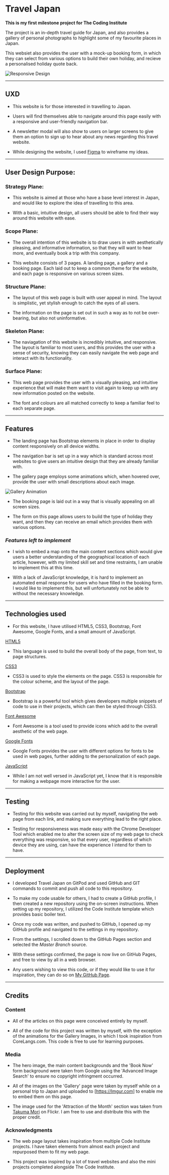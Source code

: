 # Travel Japan

**This is my first milestone project for The Coding Institute**

The project is an in-depth travel guide for Japan, and also provides a gallery of personal photographs to highlight some of my favourite places in Japan.

This websiet also provides the user with a mock-up booking form, in which they can select from various options to build their own holiday, and recieve a personalised holiday quote back.

![Responsive Design](/assets/images/responsive-designs.PNG)

<hr>

## UXD

* This website is for those interested in travelling to Japan.

* Users will find themselves able to navigate around this page easily with a responsive and user-friendly navigation bar.

* A newsletter modal will also show to users on larger screens to give them an option to sign up to hear about any news regarding this travel website.

* While designing the website, I used [Figma](https://www.figma.com/files/project/9354776/First-Project)
to wireframe my ideas.

<hr>

## User Design Purpose:

### Strategy Plane:

- This website is aimed at those who have a base level interest in Japan, and would like to explore the idea
  of travelling to this area.

- With a basic, intuitive design, all users should be able to find their way around this website with ease.

### Scope Plane:

- The overall intention of this website is to draw users in with aesthetically pleasing, and informative information,
  so that they will want to hear more, and eventually book a trip with this company.

- This website consists of 3 pages. A landing page, a gallery and a booking page. Each laid out to keep a common theme for
  the website, and each page is responsive on
  various screen sizes.

### Structure Plane:

- The layout of this web page is built with user appeal in mind. The layout is simplistic, yet stylish enough to catch the eyes of all users.

- The information on the page is set out in such a way as to not be over-bearing, but also not uninformative.

### Skeleton Plane:

- The naviagation of this website is incredibly intuitive, and responsive. The layout is familiar to most users,
  and this provides the user with a sense of security, knowing they can easily navigate the web page and interact with its functionality.

### Surface Plane:

- This web page provides the user with a visually pleasing, and intuitive experience that will make them want to visit again to keep
  up with any new information posted on the website.

- The font and colours are all matched correctly to keep a familiar feel to each separate page.

<hr>

## Features

- The landing page has Bootstrap elements in place in order to display content responsively on all device widths.

- The navigation bar is set up in a way which is standard across most websites to give users an intuitive design that they are already familiar with.

- The gallery page employs some animations which, when hovered over, provide the user with small descriptions about each image.

![Gallery Animation](https://media.giphy.com/media/jnnRAacHmtXqS6b58W/giphy.gif)

- The booking page is laid out in a way that is visually appealing on all screen sizes.
  
* The form on this page allows users to build the type of holiday they want, and then they can receive an email which provides them with various options.

### _Features left to implement_

- I wish to embed a map onto the main content sections which would give users a better understanding of the geographical location of each article,
  however, with my limited skill set and time restraints, I am unable to implement this at this time.

- With a lack of JavaScript knowledge, it is hard to implement an automated email response for users who have filled in the booking form.
  I would like to implement this, but will unfortunately not be able to without the necessary knowledge.

<hr>

## Technologies used

- For this website, I have utilised HTML5, CSS3, Bootstrap, Font Awesome, Google Fonts, and a small amount of JavaScript.

[HTML5](https://en.wikipedia.org/wiki/HTML5)

- This language is used to build the overall body of the page, from text, to page structures.

[CSS3](https://en.wikipedia.org/wiki/Cascading_Style_Sheets#CSS_3)

- CSS3 is used to style the elements on the page. CSS3 is responsible for the colour scheme, and the layout of the page.

[Bootstrap](https://getbootstrap.com/)

- Bootstrap is a powerful tool which gives developers multiple snippets of code to use in their projects, which can then be styled through CSS3.

[Font Awesome](https://fontawesome.com/)

- Font Awesome is a tool used to provide icons which add to the overall aesthetic of the web page.

[Google Fonts](https://fonts.google.com/)

- Google Fonts provides the user with different options for fonts to be used in web pages, further adding to the personalization of each page.

[JavaScript](https://en.wikipedia.org/wiki/JavaScript)

- While I am not well versed in JavaScript yet, I know that it is responsible for making a webpage more interactive for the user.
<hr>

## Testing

- Testing for this website was carried out by myself, navigating the web page from each link, and making sure everything lead to the right place.

- Testing for responsiveness was made easy with the Chrome Developer Tool which enabled me to alter the screen size of my web page to check
  everything was responsive, so that every user, regardless of which device they are using, can have the experience I intend for them to have.

<hr>

## Deployment

- I developed Travel Japan on GitPod and used GitHub and GIT commands to commit and push all code to this repository.

- To make my code usable for others, I had to create a GitHub profile, I then created a new repository using the on-screen instructions. When setting up my repository,
  I utilized the Code Institute template which provides basic boiler text.

- Once my code was written, and pushed to GitHub, I opened up my GitHub profile and navigated to the settings in my repository.

- From the settings, I scrolled down to the GitHub Pages section and selected the _Master Branch_ source.

- With these settings confirmed, the page is now live on GitHub Pages, and free to view by all in a web browser.

- Any users wishing to view this code, or if they would like to use it for inspiration, they can do so on [My GitHub Page](https://github.com/DamSenton/Travel-Japan-Master).

<hr>

## Credits

### Content

- All of the articles on this page were conceived entirely by myself.

- All of the code for this project was written by myself, with the exception of the animations for the Gallery Images, in which I took inspiration from CoreLangs.com. This code is free to use for learning purposes.

### Media

- The hero image, the main content backgrounds and the 'Book Now' form background were taken from Google using the 'Advanced Image Search' to ensure no copyright infringment occurred.

- All of the images on the 'Gallery' page were taken by myself while on a personal trip to Japan and uploaded to [https://Imgur.com] to enable me to embed them on this page.

* The image used for the 'Attraction of the Month' section was taken from [Takuma Mori](https://www.flickr.com/photos/takuma104/) on Flickr. I am free to use and distribute this with the proper credit.

### Acknowledgments

- The web page layout takes inspiration from multiple Code Institute projects. I have taken elements from almost each project and repurposed them to fit my web page.

- This project was inspired by a lot of travel websites and also the mini projects completed alongside The Code Institute.
